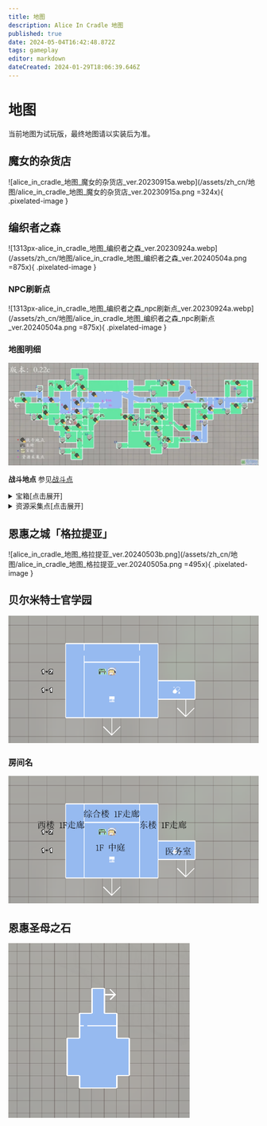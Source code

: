 ```yaml
---
title: 地图
description: Alice In Cradle 地图
published: true
date: 2024-05-04T16:42:48.872Z
tags: gameplay
editor: markdown
dateCreated: 2024-01-29T18:06:39.646Z
---
```


<!-- 表格/文本内多次引用 -->
[战斗点]: /zh/battle-locations

# 地图

当前地图为试玩版，最终地图请以实装后为准。

## 魔女的杂货店

![alice_in_cradle_地图_魔女的杂货店_ver.20230915a.webp](/assets/zh_cn/地图/alice_in_cradle_地图_魔女的杂货店_ver.20230915a.png =324x){ .pixelated-image }

## 编织者之森

![1313px-alice_in_cradle_地图_编织者之森_ver.20230924a.webp](/assets/zh_cn/地图/alice_in_cradle_地图_编织者之森_ver.20240504a.png =875x){ .pixelated-image }

### NPC刷新点

![1313px-alice_in_cradle_地图_编织者之森_npc刷新点_ver.20230924a.webp](/assets/zh_cn/地图/alice_in_cradle_地图_编织者之森_npc刷新点_ver.20240504a.png =875x){ .pixelated-image }

### 地图明细

![1230px-map_v0.22c_4.webp](/assets/zh_cn/地图/1230px-map_v0.22c_4.webp)

**战斗地点** 参见[战斗点]

<details>
  <summary>宝箱[点击展开]</summary>

<div class="table-container"> 

| 位置(序号) | 内容 |
|---|---|
| 据点 | 强化插槽x1<br>强化:双重闪避 |
| 1. | 强化:长法杖 |
| 2. | 100G |
| 3. | 强化插槽x1 |
| 4. | 过充插槽x1 |
| 5. | HP+10 |
| 6. | 强化：濡湿预兆 |
| 7. | 强化：血之虹瞳 |
| 8. | 技能：旋风斩击 |
| 9. | 技能：护盾冲击 |
| 10. | 技能：凌空横斩 |
| *11.<br>(0.23版本<br>移除) | 埴轮人偶的护符 |
| 12. | HP+20 |
| 13. | 强化：抓地鞋 |
| 14. | 强化：超载咏唱 |
| 15. | 技能：彗星俯冲 |
| 16. | 强化：猫之缓降 |
| 17. | 强化：恐高症 |
| 18. | 强化：盗垒滑步 |
| 19. | HP+20 |
| 20. | HP+20 |
| 21. | MP+20 |
| 22. | HP+10 |
| 23. | MP+20<br>强化：藏巧守拙 |
| 24. | 技能：环轨护盾 |
| 25. | 技能：突进冲击 |
| 26. | 强化：祈雨御守 |
| 27. | 技能：圣光爆发 |
| *28.<br>(0.22版本<br>暂时加入) | 强化插槽x2 |
| 鸟笼下方<br>图中暂未标注<br>0.24加入 | 土制榴弹✦✦ x3 |

</div> 

</details>

<details>
  <summary>资源采集点[点击展开]</summary>

<div class="table-container">

| 位置(序号) | 折叠内容 |
| --- | --- |
| 1. | 生菜✦ x1-3<br>生菜✦✦ x1-2 |
| 2. | 清水✦✦ x10<br>清水✦✦✦ x10 |
| 3. | 胡萝卜✦ x1-3<br>胡萝卜✦✦ x1-2 |
| 4. | 蘑菇✦ x1-5<br>蘑菇✦✦✦✦✦ x1 |
| 5. | 大头菜✦ x1-3<br>大头菜✦✦ x1-2 |
| 6. | 石英✦ x1<br>石英 ✦✦x1<br>紫水晶✦ x1<br>煤炭✦ x2-3<br>煤炭✦✦ x2 |
| 7. | 清水✦✦ x10<br>清水✦✦✦ x10 |
| 8. | 洋葱✦ x1-3<br>洋葱✦✦ x1-2 |
| 9. | 血苹果✦ x2-3<br>血苹果✦✦ x2 |
| 10. | 血樱桃✦ x4<br>血樱桃✦✦ x3-4<br>血樱桃✦✦✦ x2 |
| 11. | 石英✦ x1<br>石英✦✦ x1<br>紫水晶✦ x1<br>煤炭✦ x2-3<br>煤炭✦✦ x2 |
| 12. | 血樱桃✦✦ x2-4<br>血苹果✦ x2-3<br>血苹果✦✦ x2 |
| 13. | 血菠萝✦ x1-2<br>血菠萝✦✦ x1-2 |
| 14. | 甜椒✦ x1-3<br>甜椒✦✦ x2 |
| 15. | 清水✦✦ x10<br>清水✦✦✦ x10 |
| 16. | 甜菜✦ x1-3<br>甜菜✦✦ x2 |
| 17. | 凝胶✦ x4<br>凝胶✦✦ x2<br>魔族的肉✦ x1-2<br>魔族的肝脏 ✦x1<br>家畜肉✦x1 |
| 18. | 大蒜✦ x1-3<br>大蒜✦✦ x2 |
| 19. | 茄子✦ x1-3<br>茄子✦✦ x1 |
| 20. | 青椒✦ x1-3<br>青椒✦✦ x1-2 |
| 21. | 黄瓜✦ x1-3<br>黄瓜✦✦ x1-2 |
| 装配试验间左上<br>图中暂未标注<br>0.24加入 | 铁矿✦ x1<br>石头✦ x3<br>石头✦✦ x2<br>硫磺✦ x2<br>煤炭✦ x2<br>煤炭✦✦ x2<br>硝石✦ x1 |

</div> 

</details>

## 恩惠之城「格拉提亚」

![alice_in_cradle_地图_格拉提亚_ver.20240503b.png](/assets/zh_cn/地图/alice_in_cradle_地图_格拉提亚_ver.20240505a.png =495x){ .pixelated-image }

## 贝尔米特士官学园

![贝尔米特士官学园](/assets/zh_cn/地图/alice_in_cradle_地图_贝尔米特士官学园_025a.png)

### 房间名

![贝尔米特士官学园:带房间名](/assets/zh_cn/地图/alice_in_cradle_地图_贝尔米特士官学园_025a_roomnames.png)

## 恩惠圣母之石

![alice_in_cradle_地图_恩惠圣母之石_025a.png](/assets/zh_cn/地图/alice_in_cradle_地图_恩惠圣母之石_025a.png)
